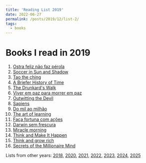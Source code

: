```yaml
---
title: 'Reading List 2019'
date: 2022-06-27
permalink: /posts/2019/12/list-2/
tags:
  - books
---
```


Books I read in 2019
======

1. [Ostra feliz não faz pérola][1]
2. [Soccer in Sun and Shadow][2]
3. [Tao the ching][3]
4. [A Briefer History of Time][4]
5. [The Drunkard's Walk][5]
6. [Viver em paz para morrer em paz][6]
7. [Outwitting the Devil][7]
8. [Sapiens][8]
9. [Do mil ao milhão][9]
10. [The art of learning][10]
11. [Faça fortuna com ações][11]
12. [Darwin sem frescura][12]
13. [Miracle morning][13]
14. [Think and Make It Happen][14]
15. [Think and grow rich][15]
16. [Secrets of the Millionaire Mind][16]

Lists from other years: [2018][list1], [2020][list3], [2021][list4], [2022][list5], [2023][list6], [2024][list7], [2025][list8]

[1]:https://www.amazon.com/Ostra-feliz-n%C3%A3o-p%C3%A9rola-Portuguese-ebook/dp/B09BRF7Q7Q/ref=sr_1_1?qid=1656359787&refinements=p_27%3ARubem+Alves&s=digital-text&sr=1-1&text=Rubem+Alves
[2]:https://www.amazon.com/Soccer-Sun-Shadow-Eduardo-Galeano/dp/1645030377/ref=tmm_pap_swatch_0?_encoding=UTF8&qid=&sr=
[3]:https://www.amazon.com/Tao-Te-Ching-English-Version/dp/B0028TY13S/ref=sr_1_1?crid=28U3KOCG0N14X&keywords=Lao+the+ching&qid=1656359857&s=books&sprefix=lao+the+ching%2Cstripbooks-intl-ship%2C201&sr=1-1
[4]:https://www.amazon.com/Briefer-History-Time-Science-Accessible-ebook/dp/B000SEIKIW/ref=tmm_kin_swatch_0?_encoding=UTF8&qid=1656359887&sr=1-2
[5]:https://www.amazon.com/Drunkards-Walk-Randomness-Rules-Lives-ebook/dp/B001NXK1XO/ref=sr_1_3?crid=MHWD3QCZ10HD&keywords=Leonard+Mlodinow&qid=1656359972&s=digital-text&sprefix=leonard+mlodinow%2Cdigital-text%2C147&sr=1-3
[6]:https://www.amazon.com.br/dp/B0723HH81N/ref=dp-kindle-redirect?_encoding=UTF8&btkr=1
[7]:https://www.amazon.com/Outwitting-Devil-Official-Publication-Foundation-ebook/dp/B085DDVQWS/ref=sr_1_1?crid=2L788J167EDN2&keywords=Outwitting+the+devil&qid=1656360059&s=digital-text&sprefix=outwitting+the+devil%2Cdigital-text%2C160&sr=1-1
[8]:https://www.amazon.com/Sapiens-Humankind-Yuval-Noah-Harari-ebook/dp/B00ICN066A/ref=sr_1_1?crid=877JZQZR55P&keywords=Sapiens&qid=1656360093&s=digital-text&sprefix=sapiens%2Cdigital-text%2C173&sr=1-1
[9]:https://www.amazon.com/Do-mil-milh%C3%A3o-cafezinho-Portuguese-ebook/dp/B07HQWPVRS/ref=sr_1_1?crid=3KZ25LU8LEEQF&keywords=Do+mil+ao+milh%C3%A3o&qid=1656360116&s=digital-text&sprefix=do+mil+ao+milh%C3%A3o%2Cdigital-text%2C153&sr=1-1
[10]:https://www.amazon.com/Art-Learning-Journey-Optimal-Performance-ebook/dp/B000QCQ970/ref=sr_1_1?crid=3L2FFW6WO95J6&keywords=The+art+of+learning&qid=1656360135&s=digital-text&sprefix=the+art+of+learning%2Cdigital-text%2C149&sr=1-1
[11]:https://www.amazon.com/Fa%C3%A7a-fortuna-com-a%C3%A7%C3%B5es-Portuguese-ebook/dp/B07WTXSN4G/ref=sr_1_1?crid=1UD53XZN1T19M&keywords=Fa%C3%A7a+fortuna+com+a%C3%A7%C3%B5es&qid=1656360154&s=digital-text&sprefix=fa%C3%A7a+fortuna+com+a%C3%A7%C3%B5es%2Cdigital-text%2C139&sr=1-1
[12]:https://www.amazon.com/Darwin-sem-frescura-atualidade-Portuguese-ebook/dp/B07N6N28Y3/ref=sr_1_1?crid=1DQXBZE1WMHHW&keywords=Darwin+sem+frescura&qid=1656360173&s=digital-text&sprefix=darwin+sem+frescura%2Cdigital-text%2C253&sr=1-1
[13]:https://www.amazon.com/Miracle-Morning-Not-So-Obvious-Guaranteed-Transform-ebook/dp/B00AKKS278/ref=sr_1_1?crid=22OTEGXRO5RJX&keywords=Miracle+morning&qid=1656360199&s=digital-text&sprefix=miracle+morning%2Cdigital-text%2C150&sr=1-1
[14]:https://www.amazon.com/Think-Make-Happen-Breakthrough-Discovering-ebook/dp/B007V91872/ref=sr_1_1?crid=1Z4SEBQMTY61F&keywords=anxiety+augusto+cury&qid=1656360247&s=digital-text&sprefix=axiety+augusto+cury%2Cdigital-text%2C149&sr=1-1
[15]:https://www.amazon.com/Think-Grow-Rich-Original-RevisedTM-ebook/dp/B00VVN4YFW/ref=sr_1_2?crid=3RPOSW2PQNR2V&keywords=Think+and+grow+rich&qid=1656360375&s=digital-text&sprefix=think+and+grow+rich%2Cdigital-text%2C155&sr=1-2
[16]:https://www.amazon.com/Secrets-Millionaire-Mind-Mastering-Wealth-ebook/dp/B000FCJZ3G/ref=sr_1_1?crid=13PATA74M3AI2&keywords=the+secrets+of+rich+mind&qid=1656360394&s=digital-text&sprefix=the+secrets+of+rich+mind%2Cdigital-text%2C150&sr=1-1

[list1]:https://tuliofalmeida.com/posts/2018/12/list-1/
[list2]:https://tuliofalmeida.com/posts/2019/12/list-2/
[list3]:https://tuliofalmeida.com/posts/2020/12/list-3/
[list4]:https://tuliofalmeida.com/posts/2020/12/list-4/
[list5]:https://tuliofalmeida.com/posts/2022/12/list-5/
[list6]:https://tuliofalmeida.com/posts/2022/12/list-6/
[list7]:https://tuliofalmeida.com/posts/2022/12/list-7/
[list8]:https://tuliofalmeida.com/posts/2022/12/list-8/
